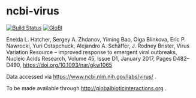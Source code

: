 # ncbi-virus
[![Build Status](https://travis-ci.org/globalbioticinteractions/ncbi-virus.svg)](https://travis-ci.org/globalbioticinteractions/ncbi-virus) [![GloBI](http://api.globalbioticinteractions.org/interaction.svg?accordingTo=globi:globalbioticinteractions/ncbi-virus)](http://globalbioticinteractions.org/?accordingTo=globi:globalbioticinteractions/ncbi-virus)

Eneida L. Hatcher, Sergey A. Zhdanov, Yiming Bao, Olga Blinkova, Eric P. Nawrocki, Yuri Ostapchuck, Alejandro A. Schäffer, J. Rodney Brister, Virus Variation Resource – improved response to emergent viral outbreaks, Nucleic Acids Research, Volume 45, Issue D1, January 2017, Pages D482–D490, https://doi.org/10.1093/nar/gkw1065

Data accessed via https://www.ncbi.nlm.nih.gov/labs/virus/ .

To be made available through http://globalbioticinteractions.org .
